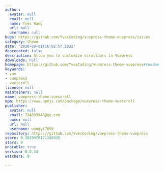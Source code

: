 ```yaml
---
author:
  avatar: null
  email: null
  name: Yves Wang
  url: null
  username: null
bugs: https://github.com/YvesCoding/vuepress-theme-vuepress/issues
category: theme
date: '2020-08-01T16:02:57.262Z'
deprecated: false
description: Allow you to customize scrollbars in Vuepress
downloads: null
homepage: https://github.com/YvesCoding/vuepress-theme-vuepress#readme
keywords:
- vue
- vuepress
- vuescroll
license: null
maintainers: null
name: vuepress-theme-vuescroll
npm: https://www.npmjs.com/package/vuepress-theme-vuescroll
publisher:
  avatar: null
  email: 724003548@qq.com
  name: null
  url: null
  username: wangyi7099
repository: https://github.com/YvesCoding/vuepress-theme-vuepress
score: 0.3819076171186935
stars: 0
unstable: true
version: 0.0.44
watchers: 0

---
```


